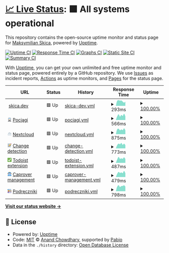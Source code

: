 # [📈 Live Status](https://status.skica.dev): <!--live status--> **🟩 All systems operational**

This repository contains the open-source uptime monitor and status page for [Maksymilian Skica](https://skica.dev), powered by [Upptime](https://github.com/upptime/upptime).

[![Uptime CI](https://github.com/skica-dev/status/workflows/Uptime%20CI/badge.svg)](https://github.com/skica-dev/status/actions?query=workflow%3A%22Uptime+CI%22)
[![Response Time CI](https://github.com/skica-dev/status/workflows/Response%20Time%20CI/badge.svg)](https://github.com/skica-dev/status/actions?query=workflow%3A%22Response+Time+CI%22)
[![Graphs CI](https://github.com/skica-dev/status/workflows/Graphs%20CI/badge.svg)](https://github.com/skica-dev/status/actions?query=workflow%3A%22Graphs+CI%22)
[![Static Site CI](https://github.com/skica-dev/status/workflows/Static%20Site%20CI/badge.svg)](https://github.com/skica-dev/status/actions?query=workflow%3A%22Static+Site+CI%22)
[![Summary CI](https://github.com/skica-dev/status/workflows/Summary%20CI/badge.svg)](https://github.com/skica-dev/status/actions?query=workflow%3A%22Summary+CI%22)

With [Upptime](https://upptime.js.org), you can get your own unlimited and free uptime monitor and status page, powered entirely by a GitHub repository. We use [Issues](https://github.com/skica-dev/status/issues) as incident reports, [Actions](https://github.com/skica-dev/status/actions) as uptime monitors, and [Pages](https://status.skica.dev) for the status page.

<!--start: status pages-->
<!-- This summary is generated by Upptime (https://github.com/upptime/upptime) -->
<!-- Do not edit this manually, your changes will be overwritten -->
<!-- prettier-ignore -->
| URL | Status | History | Response Time | Uptime |
| --- | ------ | ------- | ------------- | ------ |
| <img alt="" src="https://skica.dev/favicon.ico" height="13"> [skica.dev](https://skica.dev) | 🟩 Up | [skica-dev.yml](https://github.com/skica-dev/status/commits/HEAD/history/skica-dev.yml) | <details><summary><img alt="Response time graph" src="./graphs/skica-dev/response-time-week.png" height="20"> 293ms</summary><br><a href="https://status.skica.dev/history/skica-dev"><img alt="Response time 349" src="https://img.shields.io/endpoint?url=https%3A%2F%2Fraw.githubusercontent.com%2Fskica-dev%2Fstatus%2FHEAD%2Fapi%2Fskica-dev%2Fresponse-time.json"></a><br><a href="https://status.skica.dev/history/skica-dev"><img alt="24-hour response time 258" src="https://img.shields.io/endpoint?url=https%3A%2F%2Fraw.githubusercontent.com%2Fskica-dev%2Fstatus%2FHEAD%2Fapi%2Fskica-dev%2Fresponse-time-day.json"></a><br><a href="https://status.skica.dev/history/skica-dev"><img alt="7-day response time 293" src="https://img.shields.io/endpoint?url=https%3A%2F%2Fraw.githubusercontent.com%2Fskica-dev%2Fstatus%2FHEAD%2Fapi%2Fskica-dev%2Fresponse-time-week.json"></a><br><a href="https://status.skica.dev/history/skica-dev"><img alt="30-day response time 327" src="https://img.shields.io/endpoint?url=https%3A%2F%2Fraw.githubusercontent.com%2Fskica-dev%2Fstatus%2FHEAD%2Fapi%2Fskica-dev%2Fresponse-time-month.json"></a><br><a href="https://status.skica.dev/history/skica-dev"><img alt="1-year response time 349" src="https://img.shields.io/endpoint?url=https%3A%2F%2Fraw.githubusercontent.com%2Fskica-dev%2Fstatus%2FHEAD%2Fapi%2Fskica-dev%2Fresponse-time-year.json"></a></details> | <details><summary><a href="https://status.skica.dev/history/skica-dev">100.00%</a></summary><a href="https://status.skica.dev/history/skica-dev"><img alt="All-time uptime 99.98%" src="https://img.shields.io/endpoint?url=https%3A%2F%2Fraw.githubusercontent.com%2Fskica-dev%2Fstatus%2FHEAD%2Fapi%2Fskica-dev%2Fuptime.json"></a><br><a href="https://status.skica.dev/history/skica-dev"><img alt="24-hour uptime 100.00%" src="https://img.shields.io/endpoint?url=https%3A%2F%2Fraw.githubusercontent.com%2Fskica-dev%2Fstatus%2FHEAD%2Fapi%2Fskica-dev%2Fuptime-day.json"></a><br><a href="https://status.skica.dev/history/skica-dev"><img alt="7-day uptime 100.00%" src="https://img.shields.io/endpoint?url=https%3A%2F%2Fraw.githubusercontent.com%2Fskica-dev%2Fstatus%2FHEAD%2Fapi%2Fskica-dev%2Fuptime-week.json"></a><br><a href="https://status.skica.dev/history/skica-dev"><img alt="30-day uptime 99.95%" src="https://img.shields.io/endpoint?url=https%3A%2F%2Fraw.githubusercontent.com%2Fskica-dev%2Fstatus%2FHEAD%2Fapi%2Fskica-dev%2Fuptime-month.json"></a><br><a href="https://status.skica.dev/history/skica-dev"><img alt="1-year uptime 99.98%" src="https://img.shields.io/endpoint?url=https%3A%2F%2Fraw.githubusercontent.com%2Fskica-dev%2Fstatus%2FHEAD%2Fapi%2Fskica-dev%2Fuptime-year.json"></a></details>
| <img alt="" src="https://raw.githubusercontent.com/twitter/twemoji/refs/heads/master/assets/svg/1f686.svg" height="13"> [Pociągi](https://pociagi.skica.dev) | 🟩 Up | [pociagi.yml](https://github.com/skica-dev/status/commits/HEAD/history/pociagi.yml) | <details><summary><img alt="Response time graph" src="./graphs/pociagi/response-time-week.png" height="20"> 566ms</summary><br><a href="https://status.skica.dev/history/pociagi"><img alt="Response time 709" src="https://img.shields.io/endpoint?url=https%3A%2F%2Fraw.githubusercontent.com%2Fskica-dev%2Fstatus%2FHEAD%2Fapi%2Fpociagi%2Fresponse-time.json"></a><br><a href="https://status.skica.dev/history/pociagi"><img alt="24-hour response time 450" src="https://img.shields.io/endpoint?url=https%3A%2F%2Fraw.githubusercontent.com%2Fskica-dev%2Fstatus%2FHEAD%2Fapi%2Fpociagi%2Fresponse-time-day.json"></a><br><a href="https://status.skica.dev/history/pociagi"><img alt="7-day response time 566" src="https://img.shields.io/endpoint?url=https%3A%2F%2Fraw.githubusercontent.com%2Fskica-dev%2Fstatus%2FHEAD%2Fapi%2Fpociagi%2Fresponse-time-week.json"></a><br><a href="https://status.skica.dev/history/pociagi"><img alt="30-day response time 680" src="https://img.shields.io/endpoint?url=https%3A%2F%2Fraw.githubusercontent.com%2Fskica-dev%2Fstatus%2FHEAD%2Fapi%2Fpociagi%2Fresponse-time-month.json"></a><br><a href="https://status.skica.dev/history/pociagi"><img alt="1-year response time 709" src="https://img.shields.io/endpoint?url=https%3A%2F%2Fraw.githubusercontent.com%2Fskica-dev%2Fstatus%2FHEAD%2Fapi%2Fpociagi%2Fresponse-time-year.json"></a></details> | <details><summary><a href="https://status.skica.dev/history/pociagi">100.00%</a></summary><a href="https://status.skica.dev/history/pociagi"><img alt="All-time uptime 99.87%" src="https://img.shields.io/endpoint?url=https%3A%2F%2Fraw.githubusercontent.com%2Fskica-dev%2Fstatus%2FHEAD%2Fapi%2Fpociagi%2Fuptime.json"></a><br><a href="https://status.skica.dev/history/pociagi"><img alt="24-hour uptime 100.00%" src="https://img.shields.io/endpoint?url=https%3A%2F%2Fraw.githubusercontent.com%2Fskica-dev%2Fstatus%2FHEAD%2Fapi%2Fpociagi%2Fuptime-day.json"></a><br><a href="https://status.skica.dev/history/pociagi"><img alt="7-day uptime 100.00%" src="https://img.shields.io/endpoint?url=https%3A%2F%2Fraw.githubusercontent.com%2Fskica-dev%2Fstatus%2FHEAD%2Fapi%2Fpociagi%2Fuptime-week.json"></a><br><a href="https://status.skica.dev/history/pociagi"><img alt="30-day uptime 100.00%" src="https://img.shields.io/endpoint?url=https%3A%2F%2Fraw.githubusercontent.com%2Fskica-dev%2Fstatus%2FHEAD%2Fapi%2Fpociagi%2Fuptime-month.json"></a><br><a href="https://status.skica.dev/history/pociagi"><img alt="1-year uptime 99.87%" src="https://img.shields.io/endpoint?url=https%3A%2F%2Fraw.githubusercontent.com%2Fskica-dev%2Fstatus%2FHEAD%2Fapi%2Fpociagi%2Fuptime-year.json"></a></details>
| <img alt="" src="https://raw.githubusercontent.com/twitter/twemoji/refs/heads/master/assets/svg/2601.svg" height="13"> [Nextcloud](https://cloud.skica.dev) | 🟩 Up | [nextcloud.yml](https://github.com/skica-dev/status/commits/HEAD/history/nextcloud.yml) | <details><summary><img alt="Response time graph" src="./graphs/nextcloud/response-time-week.png" height="20"> 875ms</summary><br><a href="https://status.skica.dev/history/nextcloud"><img alt="Response time 1012" src="https://img.shields.io/endpoint?url=https%3A%2F%2Fraw.githubusercontent.com%2Fskica-dev%2Fstatus%2FHEAD%2Fapi%2Fnextcloud%2Fresponse-time.json"></a><br><a href="https://status.skica.dev/history/nextcloud"><img alt="24-hour response time 721" src="https://img.shields.io/endpoint?url=https%3A%2F%2Fraw.githubusercontent.com%2Fskica-dev%2Fstatus%2FHEAD%2Fapi%2Fnextcloud%2Fresponse-time-day.json"></a><br><a href="https://status.skica.dev/history/nextcloud"><img alt="7-day response time 875" src="https://img.shields.io/endpoint?url=https%3A%2F%2Fraw.githubusercontent.com%2Fskica-dev%2Fstatus%2FHEAD%2Fapi%2Fnextcloud%2Fresponse-time-week.json"></a><br><a href="https://status.skica.dev/history/nextcloud"><img alt="30-day response time 980" src="https://img.shields.io/endpoint?url=https%3A%2F%2Fraw.githubusercontent.com%2Fskica-dev%2Fstatus%2FHEAD%2Fapi%2Fnextcloud%2Fresponse-time-month.json"></a><br><a href="https://status.skica.dev/history/nextcloud"><img alt="1-year response time 1012" src="https://img.shields.io/endpoint?url=https%3A%2F%2Fraw.githubusercontent.com%2Fskica-dev%2Fstatus%2FHEAD%2Fapi%2Fnextcloud%2Fresponse-time-year.json"></a></details> | <details><summary><a href="https://status.skica.dev/history/nextcloud">100.00%</a></summary><a href="https://status.skica.dev/history/nextcloud"><img alt="All-time uptime 98.76%" src="https://img.shields.io/endpoint?url=https%3A%2F%2Fraw.githubusercontent.com%2Fskica-dev%2Fstatus%2FHEAD%2Fapi%2Fnextcloud%2Fuptime.json"></a><br><a href="https://status.skica.dev/history/nextcloud"><img alt="24-hour uptime 100.00%" src="https://img.shields.io/endpoint?url=https%3A%2F%2Fraw.githubusercontent.com%2Fskica-dev%2Fstatus%2FHEAD%2Fapi%2Fnextcloud%2Fuptime-day.json"></a><br><a href="https://status.skica.dev/history/nextcloud"><img alt="7-day uptime 100.00%" src="https://img.shields.io/endpoint?url=https%3A%2F%2Fraw.githubusercontent.com%2Fskica-dev%2Fstatus%2FHEAD%2Fapi%2Fnextcloud%2Fuptime-week.json"></a><br><a href="https://status.skica.dev/history/nextcloud"><img alt="30-day uptime 100.00%" src="https://img.shields.io/endpoint?url=https%3A%2F%2Fraw.githubusercontent.com%2Fskica-dev%2Fstatus%2FHEAD%2Fapi%2Fnextcloud%2Fuptime-month.json"></a><br><a href="https://status.skica.dev/history/nextcloud"><img alt="1-year uptime 98.76%" src="https://img.shields.io/endpoint?url=https%3A%2F%2Fraw.githubusercontent.com%2Fskica-dev%2Fstatus%2FHEAD%2Fapi%2Fnextcloud%2Fuptime-year.json"></a></details>
| <img alt="" src="https://raw.githubusercontent.com/twitter/twemoji/refs/heads/master/assets/svg/1f4dd.svg" height="13"> [Change detection](https://changes.skica.dev) | 🟩 Up | [change-detection.yml](https://github.com/skica-dev/status/commits/HEAD/history/change-detection.yml) | <details><summary><img alt="Response time graph" src="./graphs/change-detection/response-time-week.png" height="20"> 773ms</summary><br><a href="https://status.skica.dev/history/change-detection"><img alt="Response time 793" src="https://img.shields.io/endpoint?url=https%3A%2F%2Fraw.githubusercontent.com%2Fskica-dev%2Fstatus%2FHEAD%2Fapi%2Fchange-detection%2Fresponse-time.json"></a><br><a href="https://status.skica.dev/history/change-detection"><img alt="24-hour response time 599" src="https://img.shields.io/endpoint?url=https%3A%2F%2Fraw.githubusercontent.com%2Fskica-dev%2Fstatus%2FHEAD%2Fapi%2Fchange-detection%2Fresponse-time-day.json"></a><br><a href="https://status.skica.dev/history/change-detection"><img alt="7-day response time 773" src="https://img.shields.io/endpoint?url=https%3A%2F%2Fraw.githubusercontent.com%2Fskica-dev%2Fstatus%2FHEAD%2Fapi%2Fchange-detection%2Fresponse-time-week.json"></a><br><a href="https://status.skica.dev/history/change-detection"><img alt="30-day response time 822" src="https://img.shields.io/endpoint?url=https%3A%2F%2Fraw.githubusercontent.com%2Fskica-dev%2Fstatus%2FHEAD%2Fapi%2Fchange-detection%2Fresponse-time-month.json"></a><br><a href="https://status.skica.dev/history/change-detection"><img alt="1-year response time 793" src="https://img.shields.io/endpoint?url=https%3A%2F%2Fraw.githubusercontent.com%2Fskica-dev%2Fstatus%2FHEAD%2Fapi%2Fchange-detection%2Fresponse-time-year.json"></a></details> | <details><summary><a href="https://status.skica.dev/history/change-detection">100.00%</a></summary><a href="https://status.skica.dev/history/change-detection"><img alt="All-time uptime 99.98%" src="https://img.shields.io/endpoint?url=https%3A%2F%2Fraw.githubusercontent.com%2Fskica-dev%2Fstatus%2FHEAD%2Fapi%2Fchange-detection%2Fuptime.json"></a><br><a href="https://status.skica.dev/history/change-detection"><img alt="24-hour uptime 100.00%" src="https://img.shields.io/endpoint?url=https%3A%2F%2Fraw.githubusercontent.com%2Fskica-dev%2Fstatus%2FHEAD%2Fapi%2Fchange-detection%2Fuptime-day.json"></a><br><a href="https://status.skica.dev/history/change-detection"><img alt="7-day uptime 100.00%" src="https://img.shields.io/endpoint?url=https%3A%2F%2Fraw.githubusercontent.com%2Fskica-dev%2Fstatus%2FHEAD%2Fapi%2Fchange-detection%2Fuptime-week.json"></a><br><a href="https://status.skica.dev/history/change-detection"><img alt="30-day uptime 100.00%" src="https://img.shields.io/endpoint?url=https%3A%2F%2Fraw.githubusercontent.com%2Fskica-dev%2Fstatus%2FHEAD%2Fapi%2Fchange-detection%2Fuptime-month.json"></a><br><a href="https://status.skica.dev/history/change-detection"><img alt="1-year uptime 99.98%" src="https://img.shields.io/endpoint?url=https%3A%2F%2Fraw.githubusercontent.com%2Fskica-dev%2Fstatus%2FHEAD%2Fapi%2Fchange-detection%2Fuptime-year.json"></a></details>
| <img alt="" src="https://raw.githubusercontent.com/twitter/twemoji/refs/heads/master/assets/svg/2705.svg" height="13"> [Todoist extension](https://todoist-gtd.rover.cap.skica.dev) | 🟩 Up | [todoist-extension.yml](https://github.com/skica-dev/status/commits/HEAD/history/todoist-extension.yml) | <details><summary><img alt="Response time graph" src="./graphs/todoist-extension/response-time-week.png" height="20"> 487ms</summary><br><a href="https://status.skica.dev/history/todoist-extension"><img alt="Response time 569" src="https://img.shields.io/endpoint?url=https%3A%2F%2Fraw.githubusercontent.com%2Fskica-dev%2Fstatus%2FHEAD%2Fapi%2Ftodoist-extension%2Fresponse-time.json"></a><br><a href="https://status.skica.dev/history/todoist-extension"><img alt="24-hour response time 415" src="https://img.shields.io/endpoint?url=https%3A%2F%2Fraw.githubusercontent.com%2Fskica-dev%2Fstatus%2FHEAD%2Fapi%2Ftodoist-extension%2Fresponse-time-day.json"></a><br><a href="https://status.skica.dev/history/todoist-extension"><img alt="7-day response time 487" src="https://img.shields.io/endpoint?url=https%3A%2F%2Fraw.githubusercontent.com%2Fskica-dev%2Fstatus%2FHEAD%2Fapi%2Ftodoist-extension%2Fresponse-time-week.json"></a><br><a href="https://status.skica.dev/history/todoist-extension"><img alt="30-day response time 515" src="https://img.shields.io/endpoint?url=https%3A%2F%2Fraw.githubusercontent.com%2Fskica-dev%2Fstatus%2FHEAD%2Fapi%2Ftodoist-extension%2Fresponse-time-month.json"></a><br><a href="https://status.skica.dev/history/todoist-extension"><img alt="1-year response time 569" src="https://img.shields.io/endpoint?url=https%3A%2F%2Fraw.githubusercontent.com%2Fskica-dev%2Fstatus%2FHEAD%2Fapi%2Ftodoist-extension%2Fresponse-time-year.json"></a></details> | <details><summary><a href="https://status.skica.dev/history/todoist-extension">100.00%</a></summary><a href="https://status.skica.dev/history/todoist-extension"><img alt="All-time uptime 90.13%" src="https://img.shields.io/endpoint?url=https%3A%2F%2Fraw.githubusercontent.com%2Fskica-dev%2Fstatus%2FHEAD%2Fapi%2Ftodoist-extension%2Fuptime.json"></a><br><a href="https://status.skica.dev/history/todoist-extension"><img alt="24-hour uptime 100.00%" src="https://img.shields.io/endpoint?url=https%3A%2F%2Fraw.githubusercontent.com%2Fskica-dev%2Fstatus%2FHEAD%2Fapi%2Ftodoist-extension%2Fuptime-day.json"></a><br><a href="https://status.skica.dev/history/todoist-extension"><img alt="7-day uptime 100.00%" src="https://img.shields.io/endpoint?url=https%3A%2F%2Fraw.githubusercontent.com%2Fskica-dev%2Fstatus%2FHEAD%2Fapi%2Ftodoist-extension%2Fuptime-week.json"></a><br><a href="https://status.skica.dev/history/todoist-extension"><img alt="30-day uptime 92.53%" src="https://img.shields.io/endpoint?url=https%3A%2F%2Fraw.githubusercontent.com%2Fskica-dev%2Fstatus%2FHEAD%2Fapi%2Ftodoist-extension%2Fuptime-month.json"></a><br><a href="https://status.skica.dev/history/todoist-extension"><img alt="1-year uptime 90.13%" src="https://img.shields.io/endpoint?url=https%3A%2F%2Fraw.githubusercontent.com%2Fskica-dev%2Fstatus%2FHEAD%2Fapi%2Ftodoist-extension%2Fuptime-year.json"></a></details>
| <img alt="" src="https://raw.githubusercontent.com/twitter/twemoji/refs/heads/master/assets/svg/1f916.svg" height="13"> [Caprover management](https://captain.rover.cap.skica.dev) | 🟩 Up | [caprover-management.yml](https://github.com/skica-dev/status/commits/HEAD/history/caprover-management.yml) | <details><summary><img alt="Response time graph" src="./graphs/caprover-management/response-time-week.png" height="20"> 479ms</summary><br><a href="https://status.skica.dev/history/caprover-management"><img alt="Response time 559" src="https://img.shields.io/endpoint?url=https%3A%2F%2Fraw.githubusercontent.com%2Fskica-dev%2Fstatus%2FHEAD%2Fapi%2Fcaprover-management%2Fresponse-time.json"></a><br><a href="https://status.skica.dev/history/caprover-management"><img alt="24-hour response time 408" src="https://img.shields.io/endpoint?url=https%3A%2F%2Fraw.githubusercontent.com%2Fskica-dev%2Fstatus%2FHEAD%2Fapi%2Fcaprover-management%2Fresponse-time-day.json"></a><br><a href="https://status.skica.dev/history/caprover-management"><img alt="7-day response time 479" src="https://img.shields.io/endpoint?url=https%3A%2F%2Fraw.githubusercontent.com%2Fskica-dev%2Fstatus%2FHEAD%2Fapi%2Fcaprover-management%2Fresponse-time-week.json"></a><br><a href="https://status.skica.dev/history/caprover-management"><img alt="30-day response time 512" src="https://img.shields.io/endpoint?url=https%3A%2F%2Fraw.githubusercontent.com%2Fskica-dev%2Fstatus%2FHEAD%2Fapi%2Fcaprover-management%2Fresponse-time-month.json"></a><br><a href="https://status.skica.dev/history/caprover-management"><img alt="1-year response time 559" src="https://img.shields.io/endpoint?url=https%3A%2F%2Fraw.githubusercontent.com%2Fskica-dev%2Fstatus%2FHEAD%2Fapi%2Fcaprover-management%2Fresponse-time-year.json"></a></details> | <details><summary><a href="https://status.skica.dev/history/caprover-management">100.00%</a></summary><a href="https://status.skica.dev/history/caprover-management"><img alt="All-time uptime 99.94%" src="https://img.shields.io/endpoint?url=https%3A%2F%2Fraw.githubusercontent.com%2Fskica-dev%2Fstatus%2FHEAD%2Fapi%2Fcaprover-management%2Fuptime.json"></a><br><a href="https://status.skica.dev/history/caprover-management"><img alt="24-hour uptime 100.00%" src="https://img.shields.io/endpoint?url=https%3A%2F%2Fraw.githubusercontent.com%2Fskica-dev%2Fstatus%2FHEAD%2Fapi%2Fcaprover-management%2Fuptime-day.json"></a><br><a href="https://status.skica.dev/history/caprover-management"><img alt="7-day uptime 100.00%" src="https://img.shields.io/endpoint?url=https%3A%2F%2Fraw.githubusercontent.com%2Fskica-dev%2Fstatus%2FHEAD%2Fapi%2Fcaprover-management%2Fuptime-week.json"></a><br><a href="https://status.skica.dev/history/caprover-management"><img alt="30-day uptime 100.00%" src="https://img.shields.io/endpoint?url=https%3A%2F%2Fraw.githubusercontent.com%2Fskica-dev%2Fstatus%2FHEAD%2Fapi%2Fcaprover-management%2Fuptime-month.json"></a><br><a href="https://status.skica.dev/history/caprover-management"><img alt="1-year uptime 99.94%" src="https://img.shields.io/endpoint?url=https%3A%2F%2Fraw.githubusercontent.com%2Fskica-dev%2Fstatus%2FHEAD%2Fapi%2Fcaprover-management%2Fuptime-year.json"></a></details>
| <img alt="" src="https://raw.githubusercontent.com/twitter/twemoji/refs/heads/master/assets/svg/1f4da.svg" height="13"> [Podręczniki](https://podreczniki.info) | 🟩 Up | [podreczniki.yml](https://github.com/skica-dev/status/commits/HEAD/history/podreczniki.yml) | <details><summary><img alt="Response time graph" src="./graphs/podreczniki/response-time-week.png" height="20"> 798ms</summary><br><a href="https://status.skica.dev/history/podreczniki"><img alt="Response time 945" src="https://img.shields.io/endpoint?url=https%3A%2F%2Fraw.githubusercontent.com%2Fskica-dev%2Fstatus%2FHEAD%2Fapi%2Fpodreczniki%2Fresponse-time.json"></a><br><a href="https://status.skica.dev/history/podreczniki"><img alt="24-hour response time 721" src="https://img.shields.io/endpoint?url=https%3A%2F%2Fraw.githubusercontent.com%2Fskica-dev%2Fstatus%2FHEAD%2Fapi%2Fpodreczniki%2Fresponse-time-day.json"></a><br><a href="https://status.skica.dev/history/podreczniki"><img alt="7-day response time 798" src="https://img.shields.io/endpoint?url=https%3A%2F%2Fraw.githubusercontent.com%2Fskica-dev%2Fstatus%2FHEAD%2Fapi%2Fpodreczniki%2Fresponse-time-week.json"></a><br><a href="https://status.skica.dev/history/podreczniki"><img alt="30-day response time 933" src="https://img.shields.io/endpoint?url=https%3A%2F%2Fraw.githubusercontent.com%2Fskica-dev%2Fstatus%2FHEAD%2Fapi%2Fpodreczniki%2Fresponse-time-month.json"></a><br><a href="https://status.skica.dev/history/podreczniki"><img alt="1-year response time 945" src="https://img.shields.io/endpoint?url=https%3A%2F%2Fraw.githubusercontent.com%2Fskica-dev%2Fstatus%2FHEAD%2Fapi%2Fpodreczniki%2Fresponse-time-year.json"></a></details> | <details><summary><a href="https://status.skica.dev/history/podreczniki">100.00%</a></summary><a href="https://status.skica.dev/history/podreczniki"><img alt="All-time uptime 99.94%" src="https://img.shields.io/endpoint?url=https%3A%2F%2Fraw.githubusercontent.com%2Fskica-dev%2Fstatus%2FHEAD%2Fapi%2Fpodreczniki%2Fuptime.json"></a><br><a href="https://status.skica.dev/history/podreczniki"><img alt="24-hour uptime 100.00%" src="https://img.shields.io/endpoint?url=https%3A%2F%2Fraw.githubusercontent.com%2Fskica-dev%2Fstatus%2FHEAD%2Fapi%2Fpodreczniki%2Fuptime-day.json"></a><br><a href="https://status.skica.dev/history/podreczniki"><img alt="7-day uptime 100.00%" src="https://img.shields.io/endpoint?url=https%3A%2F%2Fraw.githubusercontent.com%2Fskica-dev%2Fstatus%2FHEAD%2Fapi%2Fpodreczniki%2Fuptime-week.json"></a><br><a href="https://status.skica.dev/history/podreczniki"><img alt="30-day uptime 100.00%" src="https://img.shields.io/endpoint?url=https%3A%2F%2Fraw.githubusercontent.com%2Fskica-dev%2Fstatus%2FHEAD%2Fapi%2Fpodreczniki%2Fuptime-month.json"></a><br><a href="https://status.skica.dev/history/podreczniki"><img alt="1-year uptime 99.94%" src="https://img.shields.io/endpoint?url=https%3A%2F%2Fraw.githubusercontent.com%2Fskica-dev%2Fstatus%2FHEAD%2Fapi%2Fpodreczniki%2Fuptime-year.json"></a></details>

<!--end: status pages-->

[**Visit our status website →**](https://status.skica.dev)

## 📄 License

- Powered by: [Upptime](https://github.com/upptime/upptime)
- Code: [MIT](./LICENSE) © [Anand Chowdhary](https://anandchowdhary.com), supported by [Pabio](https://pabio.com)
- Data in the `./history` directory: [Open Database License](https://opendatacommons.org/licenses/odbl/1-0/)
